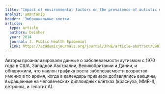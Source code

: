 ```yaml
---
title: "Impact of environmental factors on the prevalence of autistic disorder after 1979"
analyst: amantonio
header: 'Эмбриональные клетки'
article:
  type: article
  authors: Deisher
  year: 2014
  journal: J. Public Health Epidemiol
  link: https://academicjournals.org/journal/JPHE/article-abstract/C98151247042
---
```


Авторы проанализировали данные о заболеваемости аутизмом с 1970 года в США, Западной Австралии, Великобритании и Дании, и обнаружили, что наклон графика роста заболеваемости возрастал именно в то время, когда в календарь прививок добавлялись вакцины, выращенные на человеческих диплоидных клетках (краснуха, MMR-II, ветрянка, и гепатит А).
